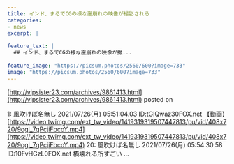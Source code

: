 ```yaml
---
title: インド、まるでCGの様な崖崩れの映像が撮影される
categories:
- news
excerpt: |
  
feature_text: |
  ## インド、まるでCGの様な崖崩れの映像が撮...
  
feature_image: "https://picsum.photos/2560/600?image=733"
image: "https://picsum.photos/2560/600?image=733"
---
```


[http://vipsister23.com/archives/9861413.html](http://vipsister23.com/archives/9861413.html)
posted on 

<!--more-->

1: 風吹けば名無し 2021/07/26(月) 05:51:04.03 ID:tGIQwaz30FOX.net 【動画】[https://video.twimg.com/ext_tw_video/1419319319507447813/pu/vid/408x720/9ogl_7gPcjiFbcoY.mp4](https://video.twimg.com/ext_tw_video/1419319319507447813/pu/vid/408x720/9ogl_7gPcjiFbcoY.mp4) 20: 風吹けば名無し 2021/07/26(月) 05:54:30.58 ID:10FvHGzL0FOX.net 橋壊れる所すごい ...
